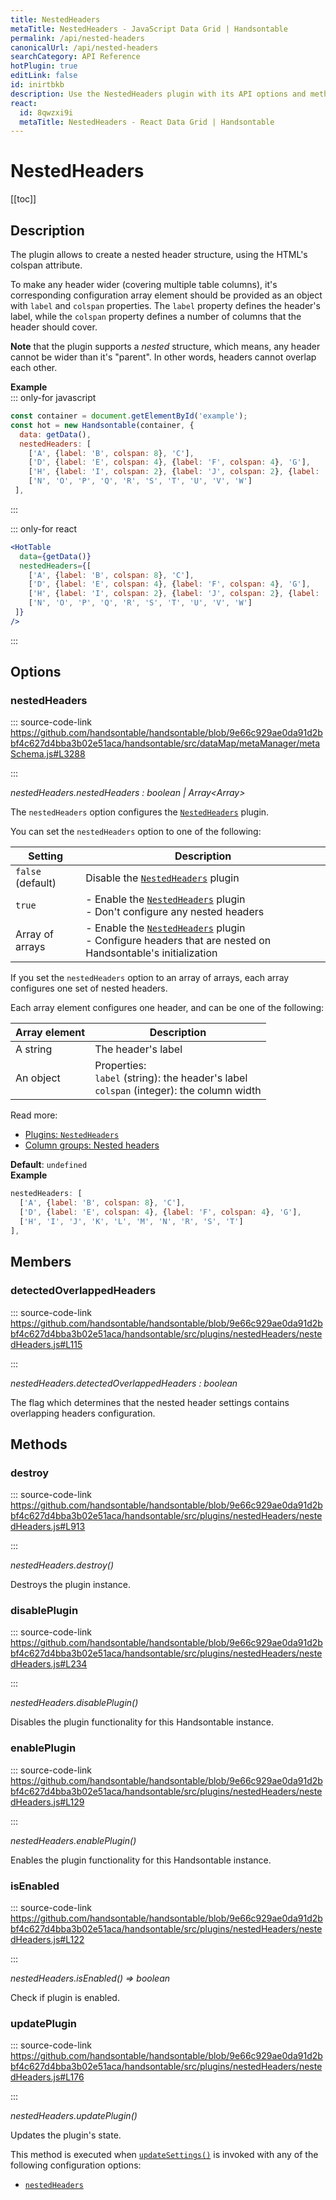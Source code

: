 ```yaml
---
title: NestedHeaders
metaTitle: NestedHeaders - JavaScript Data Grid | Handsontable
permalink: /api/nested-headers
canonicalUrl: /api/nested-headers
searchCategory: API Reference
hotPlugin: true
editLink: false
id: inirtbkb
description: Use the NestedHeaders plugin with its API options and methods to group your columns, using multiple levels of nested column headers.
react:
  id: 8qwzxi9i
  metaTitle: NestedHeaders - React Data Grid | Handsontable
---
```


# NestedHeaders

[[toc]]

## Description

The plugin allows to create a nested header structure, using the HTML's colspan attribute.

To make any header wider (covering multiple table columns), it's corresponding configuration array element should be
provided as an object with `label` and `colspan` properties. The `label` property defines the header's label,
while the `colspan` property defines a number of columns that the header should cover.

__Note__ that the plugin supports a *nested* structure, which means, any header cannot be wider than it's "parent". In
other words, headers cannot overlap each other.

**Example**  
::: only-for javascript
```js
const container = document.getElementById('example');
const hot = new Handsontable(container, {
  data: getData(),
  nestedHeaders: [
    ['A', {label: 'B', colspan: 8}, 'C'],
    ['D', {label: 'E', colspan: 4}, {label: 'F', colspan: 4}, 'G'],
    ['H', {label: 'I', colspan: 2}, {label: 'J', colspan: 2}, {label: 'K', colspan: 2}, {label: 'L', colspan: 2}, 'M'],
    ['N', 'O', 'P', 'Q', 'R', 'S', 'T', 'U', 'V', 'W']
 ],
```
:::

::: only-for react
```jsx
<HotTable
  data={getData()}
  nestedHeaders={[
    ['A', {label: 'B', colspan: 8}, 'C'],
    ['D', {label: 'E', colspan: 4}, {label: 'F', colspan: 4}, 'G'],
    ['H', {label: 'I', colspan: 2}, {label: 'J', colspan: 2}, {label: 'K', colspan: 2}, {label: 'L', colspan: 2}, 'M'],
    ['N', 'O', 'P', 'Q', 'R', 'S', 'T', 'U', 'V', 'W']
 ]}
/>
```
:::

## Options

### nestedHeaders
  
::: source-code-link https://github.com/handsontable/handsontable/blob/9e66c929ae0da91d2bbf4c627d4bba3b02e51aca/handsontable/src/dataMap/metaManager/metaSchema.js#L3288

:::

_nestedHeaders.nestedHeaders : boolean | Array&lt;Array&gt;_

The `nestedHeaders` option configures the [`NestedHeaders`](@/api/nestedHeaders.md) plugin.

You can set the `nestedHeaders` option to one of the following:

| Setting           | Description                                                                                                                           |
| ----------------- | ------------------------------------------------------------------------------------------------------------------------------------- |
| `false` (default) | Disable the [`NestedHeaders`](@/api/nestedHeaders.md) plugin                                                                          |
| `true`            | - Enable the [`NestedHeaders`](@/api/nestedHeaders.md) plugin<br>- Don't configure any nested headers                                 |
| Array of arrays   | - Enable the [`NestedHeaders`](@/api/nestedHeaders.md) plugin<br>- Configure headers that are nested on Handsontable's initialization |

If you set the `nestedHeaders` option to an array of arrays, each array configures one set of nested headers.

Each array element configures one header, and can be one of the following:

| Array element | Description                                                                                  |
| ------------- | -------------------------------------------------------------------------------------------- |
| A string      | The header's label                                                                           |
| An object     | Properties:<br>`label` (string): the header's label<br>`colspan` (integer): the column width |

Read more:
- [Plugins: `NestedHeaders`](@/api/nestedHeaders.md)
- [Column groups: Nested headers](@/guides/columns/column-groups/column-groups.md#nested-headers)

**Default**: <code>undefined</code>  
**Example**  
```js
nestedHeaders: [
  ['A', {label: 'B', colspan: 8}, 'C'],
  ['D', {label: 'E', colspan: 4}, {label: 'F', colspan: 4}, 'G'],
  ['H', 'I', 'J', 'K', 'L', 'M', 'N', 'R', 'S', 'T']
],
```

## Members

### detectedOverlappedHeaders
  
::: source-code-link https://github.com/handsontable/handsontable/blob/9e66c929ae0da91d2bbf4c627d4bba3b02e51aca/handsontable/src/plugins/nestedHeaders/nestedHeaders.js#L115

:::

_nestedHeaders.detectedOverlappedHeaders : boolean_

The flag which determines that the nested header settings contains overlapping headers
configuration.


## Methods

### destroy
  
::: source-code-link https://github.com/handsontable/handsontable/blob/9e66c929ae0da91d2bbf4c627d4bba3b02e51aca/handsontable/src/plugins/nestedHeaders/nestedHeaders.js#L913

:::

_nestedHeaders.destroy()_

Destroys the plugin instance.



### disablePlugin
  
::: source-code-link https://github.com/handsontable/handsontable/blob/9e66c929ae0da91d2bbf4c627d4bba3b02e51aca/handsontable/src/plugins/nestedHeaders/nestedHeaders.js#L234

:::

_nestedHeaders.disablePlugin()_

Disables the plugin functionality for this Handsontable instance.



### enablePlugin
  
::: source-code-link https://github.com/handsontable/handsontable/blob/9e66c929ae0da91d2bbf4c627d4bba3b02e51aca/handsontable/src/plugins/nestedHeaders/nestedHeaders.js#L129

:::

_nestedHeaders.enablePlugin()_

Enables the plugin functionality for this Handsontable instance.



### isEnabled
  
::: source-code-link https://github.com/handsontable/handsontable/blob/9e66c929ae0da91d2bbf4c627d4bba3b02e51aca/handsontable/src/plugins/nestedHeaders/nestedHeaders.js#L122

:::

_nestedHeaders.isEnabled() ⇒ boolean_

Check if plugin is enabled.



### updatePlugin
  
::: source-code-link https://github.com/handsontable/handsontable/blob/9e66c929ae0da91d2bbf4c627d4bba3b02e51aca/handsontable/src/plugins/nestedHeaders/nestedHeaders.js#L176

:::

_nestedHeaders.updatePlugin()_

Updates the plugin's state.

This method is executed when [`updateSettings()`](@/api/core.md#updatesettings) is invoked with any of the following configuration options:
 - [`nestedHeaders`](@/api/options.md#nestedheaders)


